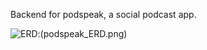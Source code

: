 Backend for podspeak, a social podcast app.

[ERD]:(https://www.draw.io/?lightbox=1&highlight=0000ff&edit=_blank&layers=1&nav=1#G1WwU7z9RM3wvw6ZaOqx2Lf8la19fsTFiJ)
![ERD]:(podspeak_ERD.png)



